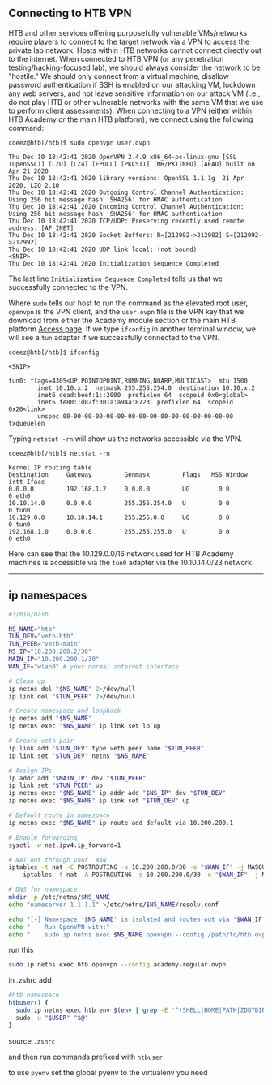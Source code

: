 ## Connecting to HTB VPN

HTB and other services offering purposefully vulnerable VMs/networks require players to connect to the target network via a VPN to access the private lab network. Hosts within HTB networks cannot connect directly out to the internet. When connected to HTB VPN (or any penetration testing/hacking-focused lab), we should always consider the network to be "hostile." We should only connect from a virtual machine, disallow password authentication if SSH is enabled on our attacking VM, lockdown any web servers, and not leave sensitive information on our attack VM (i.e., do not play HTB or other vulnerable networks with the same VM that we use to perform client assessments). When connecting to a VPN (either within HTB Academy or the main HTB platform), we connect using the following command:

```shell-session
cdeez@htb[/htb]$ sudo openvpn user.ovpn

Thu Dec 10 18:42:41 2020 OpenVPN 2.4.9 x86_64-pc-linux-gnu [SSL (OpenSSL)] [LZO] [LZ4] [EPOLL] [PKCS11] [MH/PKTINFO] [AEAD] built on Apr 21 2020
Thu Dec 10 18:42:41 2020 library versions: OpenSSL 1.1.1g  21 Apr 2020, LZO 2.10
Thu Dec 10 18:42:41 2020 Outgoing Control Channel Authentication: Using 256 bit message hash 'SHA256' for HMAC authentication
Thu Dec 10 18:42:41 2020 Incoming Control Channel Authentication: Using 256 bit message hash 'SHA256' for HMAC authentication
Thu Dec 10 18:42:41 2020 TCP/UDP: Preserving recently used remote address: [AF_INET]
Thu Dec 10 18:42:41 2020 Socket Buffers: R=[212992->212992] S=[212992->212992]
Thu Dec 10 18:42:41 2020 UDP link local: (not bound)
<SNIP>
Thu Dec 10 18:42:41 2020 Initialization Sequence Completed
```

The last line `Initialization Sequence Completed` tells us that we successfully connected to the VPN.

Where `sudo` tells our host to run the command as the elevated root user, `openvpn` is the VPN client, and the `user.ovpn` file is the VPN key that we download from either the Academy module section or the main HTB platform [Access page](https://www.hackthebox.eu/home/htb/access). If we type `ifconfig` in another terminal window, we will see a `tun` adapter if we successfully connected to the VPN.

```shell-session
cdeez@htb[/htb]$ ifconfig

<SNIP>

tun0: flags=4305<UP,POINTOPOINT,RUNNING,NOARP,MULTICAST>  mtu 1500
        inet 10.10.x.2  netmask 255.255.254.0  destination 10.10.x.2
        inet6 dead:beef:1::2000  prefixlen 64  scopeid 0x0<global>
        inet6 fe80::d82f:301a:a94a:8723  prefixlen 64  scopeid 0x20<link>
        unspec 00-00-00-00-00-00-00-00-00-00-00-00-00-00-00-00  txqueuelen
```

Typing `netstat -rn` will show us the networks accessible via the VPN.

```shell-session
cdeez@htb[/htb]$ netstat -rn

Kernel IP routing table
Destination     Gateway         Genmask         Flags   MSS Window  irtt Iface
0.0.0.0         192.168.1.2     0.0.0.0         UG        0 0          0 eth0
10.10.14.0      0.0.0.0         255.255.254.0   U         0 0          0 tun0
10.129.0.0      10.10.14.1      255.255.0.0     UG        0 0          0 tun0
192.168.1.0     0.0.0.0         255.255.255.0   U         0 0          0 eth0
```

Here can see that the 10.129.0.0/16 network used for HTB Academy machines is accessible via the `tun0` adapter via the 10.10.14.0/23 network.

---


## ip namespaces

```bash
#!/bin/bash

NS_NAME="htb"
TUN_DEV="veth-htb"
TUN_PEER="veth-main"
NS_IP="10.200.200.2/30"
MAIN_IP="10.200.200.1/30"
WAN_IF="wlan0" # your normal internet interface

# Clean up
ip netns del "$NS_NAME" 2>/dev/null
ip link del "$TUN_PEER" 2>/dev/null

# Create namespace and loopback
ip netns add "$NS_NAME"
ip netns exec "$NS_NAME" ip link set lo up

# Create veth pair
ip link add "$TUN_DEV" type veth peer name "$TUN_PEER"
ip link set "$TUN_DEV" netns "$NS_NAME"

# Assign IPs
ip addr add "$MAIN_IP" dev "$TUN_PEER"
ip link set "$TUN_PEER" up
ip netns exec "$NS_NAME" ip addr add "$NS_IP" dev "$TUN_DEV"
ip netns exec "$NS_NAME" ip link set "$TUN_DEV" up

# Default route in namespace
ip netns exec "$NS_NAME" ip route add default via 10.200.200.1

# Enable forwarding
sysctl -w net.ipv4.ip_forward=1

# NAT out through your  WAN 
iptables -t nat -C POSTROUTING -s 10.200.200.0/30 -o "$WAN_IF" -j MASQUERADE 2>/dev/null ||
    iptables -t nat -A POSTROUTING -s 10.200.200.0/30 -o "$WAN_IF" -j MASQUERADE

# DNS for namespace
mkdir -p /etc/netns/$NS_NAME
echo "nameserver 1.1.1.1" >/etc/netns/$NS_NAME/resolv.conf

echo "[+] Namespace '$NS_NAME' is isolated and routes out via '$WAN_IF'."
echo "    Run OpenVPN with:"
echo "    sudo ip netns exec $NS_NAME openvpn --config /path/to/htb.ovpn"
```

run this
```bash
sudo ip netns exec htb openvpn --config academy-regular.ovpn
```


in .zshrc add 

```zsh
#htb namespace 
htbuser() {
  sudo ip netns exec htb env $(env | grep -E '^(SHELL|HOME|PATH|ZDOTDIR|USER|LOGNAME|USERNAME|PYENV|VIRTUAL_ENV|SDKMAN|GRADLE_HOME|JAVA_HOME|PERL|PICO|DISPLAY|WAYLAND|XDG|TERM|COLORTERM|LS_COLORS|OO_PS4_TOOLCHAIN|KITTY|HYPRLAND|LANG|SSH_AUTH_SOCK|DBUS_SESSION_BUS_ADDRESS)=' | xargs) \
  sudo -u "$USER" "$@"
}
```

source `.zshrc`

and then run commands prefixed with `htbuser`

to use `pyenv` set the global pyenv to the virtualenv you need

